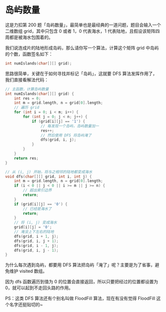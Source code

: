 # 岛屿数量

这是力扣第 200 题「岛屿数量」，最简单也是最经典的一道问题，题目会输入一个二维数组 grid，其中只包含 0 或者 1，0 代表海水，1 代表陆地，且假设该矩阵四周都是被海水包围着的。

我们说连成片的陆地形成岛屿，那么请你写一个算法，计算这个矩阵 grid 中岛屿的个数，函数签名如下：

```c++
int numIslands(char[][] grid);
```

思路很简单，关键在于如何寻找并标记「岛屿」，这就要 DFS 算法发挥作用了，我们直接看解法代码：

```c++
// 主函数，计算岛屿数量
int numIslands(char[][] grid) {
    int res = 0;
    int m = grid.length, n = grid[0].length;
    // 遍历 grid
    for (int i = 0; i < m; i++) {
        for (int j = 0; j < n; j++) {
            if (grid[i][j] == '1') {
                // 每发现一个岛屿，岛屿数量加一
                res++;
                // 然后使用 DFS 将岛屿淹了
                dfs(grid, i, j);
            }
        }
    }
    return res;
}

// 从 (i, j) 开始，将与之相邻的陆地都变成海水
void dfs(char[][] grid, int i, int j) {
    int m = grid.length, n = grid[0].length;
    if (i < 0 || j < 0 || i >= m || j >= n) {
        // 超出索引边界
        return;
    }
    if (grid[i][j] == '0') {
        // 已经是海水了
        return;
    }
    // 将 (i, j) 变成海水
    grid[i][j] = '0';
    // 淹没上下左右的陆地
    dfs(grid, i + 1, j);
    dfs(grid, i, j + 1);
    dfs(grid, i - 1, j);
    dfs(grid, i, j - 1);
}
```

为什么每次遇到岛屿，都要用 DFS 算法把岛屿「淹了」呢？主要是为了省事，避免维护 visited 数组。

因为 dfs 函数遍历到值为 0 的位置会直接返回，所以只要把经过的位置都设置为 0，就可以起到不走回头路的作用。

PS：这类 DFS 算法还有个别名叫做 FloodFill 算法，现在有没有觉得 FloodFill 这个名字还挺贴切的~